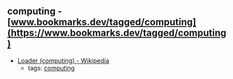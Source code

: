 computing - [www.bookmarks.dev/tagged/computing](https://www.bookmarks.dev/tagged/computing) 
---
* [Loader (computing) - Wikipedia](https://en.wikipedia.org/wiki/Loader_(computing))
    * tags: [computing](../tags/computing.md)
